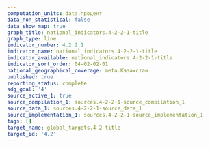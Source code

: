 ```yaml
---
computation_units: data.процент
data_non_statistical: false
data_show_map: true
graph_title: national_indicators.4-2-2-1-title
graph_type: line
indicator_number: 4.2.2.1
indicator_name: national_indicators.4-2-2-1-title
indicator_available: national_indicators.4-2-2-1-title
indicator_sort_order: 04-02-02-01
national_geographical_coverage: meta.Казахстан
published: true
reporting_status: complete
sdg_goal: '4'
source_active_1: true
source_compilation_1: sources.4-2-2-1-source_compilation_1
source_data_1: sources.4-2-2-1-source_data_1
source_implementation_1: sources.4-2-2-1-source_implementation_1
tags: []
target_name: global_targets.4-2-title
target_id: '4.2'
---
```


